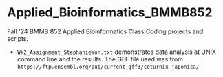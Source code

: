 # Applied_Bioinformatics_BMMB852
Fall '24 BMMB 852 Applied Bioinformatics Class Coding projects and scripts.

* `Wk2_Assignment_StephanieWon.txt` demonstrates data analysis at UNIX command line and the results. The GFF file used was from `https://ftp.ensembl.org/pub/current_gff3/coturnix_japonica/`
